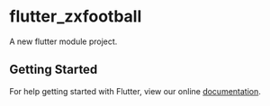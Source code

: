 # flutter_zxfootball

A new flutter module project.

## Getting Started

For help getting started with Flutter, view our online
[documentation](https://flutter.dev/).
